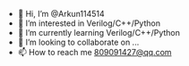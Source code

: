 - 👋 Hi, I’m @Arkun114514
- 👀 I’m interested in Verilog/C++/Python
- 🌱 I’m currently learning Verilog/C++/Python
- 💞️ I’m looking to collaborate on ...
- 📫 How to reach me 809091427@qq.com

<!---
Arkun114514/Arkun114514 is a ✨ special ✨ repository because its `README.md` (this file) appears on your GitHub profile.
You can click the Preview link to take a look at your changes.
--->
